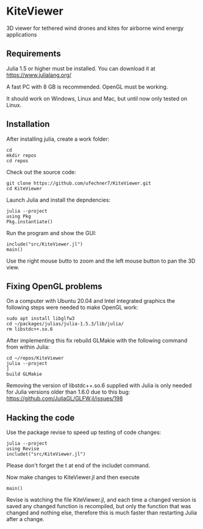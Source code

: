 # KiteViewer
3D viewer for tethered wind drones and kites for airborne wind energy applications

## Requirements

Julia 1.5 or higher must be installed. You can download it at https://www.julialang.org/

A fast PC with 8 GB is recommended.
OpenGL must be working.

It should work on Windows, Linux and Mac, but until now only tested on Linux.

## Installation

After installing julia, create a work folder:

```
cd
mkdir repos
cd repos
```
Check out the source code:
```
git clone https://github.com/ufechner7/KiteViewer.git
cd KiteViewer
```

Launch Julia and install the depndencies:

```
julia --project
using Pkg
Pkg.instantiate()
```

Run the program and show the GUI:

```
include("src/KiteViewer.jl")
main()
```

Use the right mouse butto to zoom and the left mouse button to pan
the 3D view. 

## Fixing OpenGL problems
On a computer with Ubuntu 20.04 and Intel integrated graphics the following steps were needed to make OpenGL work:

```
sudo apt install libglfw3
cd ~/packages/julias/julia-1.5.3/lib/julia/
rm libstdc++.so.6 
```
After implementing this fix rebuild GLMakie with the following command from within Julia:

```
cd ~/repos/KiteViewer
julia --project
] 
build GLMakie
```

Removing the version of libstdc++.so.6 supplied with Julia is only needed for Julia versions older than 1.6.0 due to this bug: https://github.com/JuliaGL/GLFW.jl/issues/198

## Hacking the code
Use the package revise to speed up testing of code changes:
```
julia --project
using Revise
includet("src/KiteViewer.jl")
```
Please don't forget the t at end of the includet command.

Now make changes to KiteViewer.jl and then execute
```
main()
```
Revise is watching the file KiteViewer.jl, and each time a changed version is saved any changed function is recompiled, but only the function that was changed and nothing else, therefore this is much faster than restarting Julia after a change.